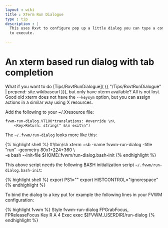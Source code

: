 ```yaml
---
layout : wiki
title : XTerm Run Dialogue
type : tip
description : |
  This uses Rxvt to configure pop up a little dialog you can type a command
  to execute.

---
```



# An xterm based run dialog with tab completion 

What if you want to do [Tips/RxvtRunDialogue](
{{ "/Tips/RxvtRunDialogue" | prepend: site.wikibaseurl }}), but only have xterm
available?  All is not lost.  Good old xterm does not have the
``--keysym`` option, but you can assign actions in a similar way using X
resources.

Add the following to your ~/.Xresource file:

    fvwm-run-dialog.VT100*translations: #override \n\
        <Key>Return: string(" &\n exit\n")

The ``~/.fvwm/run-dialog`` looks more like this:

{% highlight shell %}
#!/bin/sh
xterm +sb -name fvwm-run-dialog -title "run" -geometry 80x1+224+360 \  
-e bash --init-file $HOME/.fvwm/run-dialog.bash-init
{% endhighlight %}

This above script needs the following BASH initialization script
``~/.fvwm/run-dialog.bash-init``:

{% highlight shell %}
export PS1=""
export HISTCONTROL="ignorespace"
{% endhighlight %}

To bind the dialog to a key put for example the following lines in your
FVWM configuration:

{% highlight fvwm %}
Style fvwm-run-dialog FPGrabFocus, FPReleaseFocus
Key R A 4 Exec exec $[FVWM_USERDIR]/run-dialog
{% endhighlight %}

